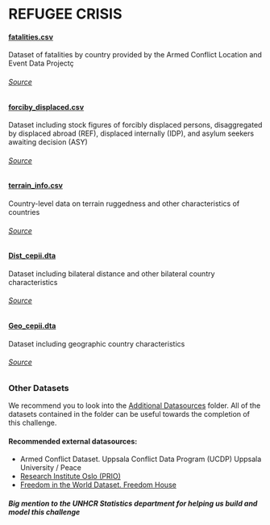 # REFUGEE CRISIS


#### [fatalities.csv](fatalities.csv)

Dataset of fatalities by country provided by the Armed Conflict Location and Event Data Projectç

###### [_Source_](https://acleddata.com/#/dashboard)

#### [forciby_displaced.csv](forciby_displaced.csv)

Dataset including stock figures of forcibly displaced persons, disaggregated by displaced abroad (REF), displaced internally (IDP), and asylum seekers awaiting decision (ASY)

###### [_Source_](https://www.unhcr.org/refugee-statistics/)

#### [terrain_info.csv](terrain_info.csv)

Country-level data on terrain ruggedness and other characteristics of countries

###### [_Source_](https://diegopuga.org/data/rugged/)

#### [Dist_cepii.dta](Dist_cepii.dta)

Dataset including bilateral distance and other bilateral country characteristics

###### [_Source_](http://www.cepii.fr/)

#### [Geo_cepii.dta](Geo_cepii.dta)

Dataset including geographic country characteristics

###### [_Source_](http://www.cepii.fr/)

### Other Datasets

We recommend you to look into the [Additional Datasources](../Additional%20Datasources) folder. All of the datasets contained in the folder can be useful towards the completion of this challenge.

#### Recommended external datasources:

 - Armed Conflict Dataset. Uppsala Conflict Data Program (UCDP) Uppsala University / Peace
 - [Research Institute Oslo (PRIO)](https://www.prio.org/Data/Armed-Conflict/UCDP-PRIO/)
 - [Freedom in the World Dataset. Freedom House](https://freedomhouse.org)
 
 #### _Big mention to the UNHCR Statistics department for helping us build and model this challenge_
